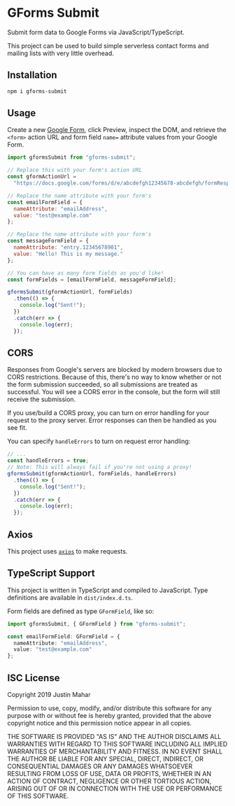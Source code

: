 # GForms Submit

Submit form data to Google Forms via JavaScript/TypeScript.

This project can be used to build simple serverless contact forms and mailing lists with very little overhead.

## Installation

```bash
npm i gforms-submit
```

## Usage

Create a new [Google Form](http://forms.google.com), click Preview, inspect the DOM, and retrieve the `<form>` action URL and form field `name=` attribute values from your Google Form.

```js
import gformsSubmit from "gforms-submit";

// Replace this with your form's action URL
const gformActionUrl =
  "https://docs.google.com/forms/d/e/abcdefgh12345678-abcdefgh/formResponse";

// Replace the name attribute with your form's
const emailFormField = {
  nameAttribute: "emailAddress",
  value: "test@example.com"
};

// Replace the name attribute with your form's
const messageFormField = {
  nameAttribute: "entry.12345678901",
  value: "Hello! This is my message."
};

// You can have as many form fields as you'd like!
const formFields = [emailFormField, messageFormField];

gformsSubmit(gformActionUrl, formFields)
  .then(() => {
    console.log("Sent!");
  })
  .catch(err => {
    console.log(err);
  });
```

## CORS

Responses from Google's servers are blocked by modern browsers due to CORS restrictions. Because of this, there's no way to know whether or not the form submission succeeded, so all submissions are treated as successful. You will see a CORS error in the console, but the form will still receive the submission.

If you use/build a CORS proxy, you can turn on error handling for your request to the proxy server. Error responses can then be handled as you see fit.

You can specify `handleErrors` to turn on request error handling:

```js
// ...
const handleErrors = true;
// Note: This will always fail if you're not using a proxy!
gformsSubmit(gformActionUrl, formFields, handleErrors)
  .then(() => {
    console.log("Sent!");
  })
  .catch(err => {
    console.log(err);
  });
```

## Axios

This project uses [`axios`](https://www.npmjs.com/package/axios) to make requests.

## TypeScript Support

This project is written in TypeScript and compiled to JavaScript. Type definitions are available in `dist/index.d.ts`.

Form fields are defined as type `GFormField`, like so:

```ts
import gformsSubmit, { GFormField } from "gforms-submit";

const emailFormField: GFormField = {
  nameAttribute: "emailAddress",
  value: "test@example.com"
};
```

## ISC License

Copyright 2019 Justin Mahar

Permission to use, copy, modify, and/or distribute this software for any purpose with or without fee is hereby granted, provided that the above copyright notice and this permission notice appear in all copies.

THE SOFTWARE IS PROVIDED "AS IS" AND THE AUTHOR DISCLAIMS ALL WARRANTIES WITH REGARD TO THIS SOFTWARE INCLUDING ALL IMPLIED WARRANTIES OF MERCHANTABILITY AND FITNESS. IN NO EVENT SHALL THE AUTHOR BE LIABLE FOR ANY SPECIAL, DIRECT, INDIRECT, OR CONSEQUENTIAL DAMAGES OR ANY DAMAGES WHATSOEVER RESULTING FROM LOSS OF USE, DATA OR PROFITS, WHETHER IN AN ACTION OF CONTRACT, NEGLIGENCE OR OTHER TORTIOUS ACTION, ARISING OUT OF OR IN CONNECTION WITH THE USE OR PERFORMANCE OF THIS SOFTWARE.
